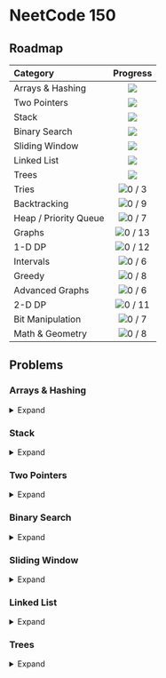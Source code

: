 # NeetCode 150

## Roadmap
| Category | Progress |
|:---------|:--------:|
| Arrays & Hashing | <picture><img src="https://img.shields.io/badge/9%20/%209-Solved-ffffff?style=flat&color=1f883d"></picture> |
| Two Pointers | <picture><img src="https://img.shields.io/badge/5%20/%205-Solved-ffffff?style=flat&color=1f883d"></picture> |
| Stack | <picture><img src="https://img.shields.io/badge/7%20/%207-Solved-ffffff?style=flat&color=1f883d"></picture> |
| Binary Search |  <picture><img src="https://img.shields.io/badge/7%20/%207-Solved-ffffff?style=flat&color=1f883d"></picture> |
| Sliding Window |  <picture><img src="https://img.shields.io/badge/6%20/%206-Solved-ffffff?style=flat&color=1f883d"></picture> |
| Linked List | <picture><img src="https://img.shields.io/badge/11%20/%2011-Solved-ffffff?style=flat&color=1f883d"></picture> |
| Trees | <picture><img src="https://img.shields.io/badge/13%20/%2015-Solved-ffffff?style=flat&color=ffffff"></picture> |
| Tries | ![0 / 3](https://img.shields.io/badge/0%20/%203-Solved-ffffff?style=flat&color=ffffff) |
| Backtracking | ![0 / 9](https://img.shields.io/badge/0%20/%209-Solved-ffffff?style=flat&color=ffffff) |
| Heap / Priority Queue | ![0 / 7](https://img.shields.io/badge/0%20/%207-Solved-ffffff?style=flat&color=ffffff) |
| Graphs | ![0 / 13](https://img.shields.io/badge/0%20/%2013-Solved-ffffff?style=flat&color=ffffff) |
| 1-D DP | ![0 / 12](https://img.shields.io/badge/0%20/%2012-Solved-ffffff?style=flat&color=ffffff) |
| Intervals | ![0 / 6](https://img.shields.io/badge/0%20/%206-Solved-ffffff?style=flat&color=ffffff) |
| Greedy | ![0 / 8](https://img.shields.io/badge/0%20/%208-Solved-ffffff?style=flat&color=ffffff) |
| Advanced Graphs | ![0 / 6](https://img.shields.io/badge/0%20/%206-Solved-ffffff?style=flat&color=ffffff) |
| 2-D DP | ![0 / 11](https://img.shields.io/badge/0%20/%2011-Solved-ffffff?style=flat&color=ffffff) |
| Bit Manipulation | ![0 / 7](https://img.shields.io/badge/0%20/%207-Solved-ffffff?style=flat&color=ffffff) |
| Math & Geometry | ![0 / 8](https://img.shields.io/badge/0%20/%208-Solved-ffffff?style=flat&color=ffffff) |

## Problems

### Arrays & Hashing
<details>
  <summary>Expand</summary>
  
  | Problem | Solution |
  |:--------|:--------:|
  | [Contains Duplicate](https://neetcode.io/problems/duplicate-integer) | [C++](https://github.com/delcanovega/NeetCode/blob/main/01_Arrays_and_Hashing/01_Contains_Duplicate/main.cpp) |
  | [Valid Anagram](https://neetcode.io/problems/is-anagram) | [C++](https://github.com/delcanovega/NeetCode/blob/main/01_Arrays_and_Hashing/02_Anagram/main.cpp) |
  | [Two Sum](https://neetcode.io/problems/two-integer-sum) | [C++](https://github.com/delcanovega/NeetCode/blob/main/01_Arrays_and_Hashing/03_Two_Sum/main.cpp) |
  | [Group Anagrams](https://neetcode.io/problems/anagram-groups) | [C++](https://github.com/delcanovega/NeetCode/blob/main/01_Arrays_and_Hashing/04_Group_Anagrams/main.cpp) |
  | [Top K Frequent Elements](https://neetcode.io/problems/top-k-elements-in-list) | [C++](https://github.com/delcanovega/NeetCode/blob/main/01_Arrays_and_Hashing/05_Top_K_Frequent_Elements/main.cpp) |
  | [Encode and Decode Strings](https://neetcode.io/problems/string-encode-and-decode) | [C++](https://github.com/delcanovega/NeetCode/blob/main/01_Arrays_and_Hashing/06_Encode_and_Decode_Strings/main.cpp) |
  | [Products of Array Except Self](https://neetcode.io/problems/products-of-array-discluding-self) | [C++](https://github.com/delcanovega/NeetCode/blob/main/01_Arrays_and_Hashing/07_Products_of_Array_Except_Self/main.cpp) |
  | [Valid Sudoku](https://neetcode.io/problems/valid-sudoku) | [C++](https://github.com/delcanovega/NeetCode/blob/main/01_Arrays_and_Hashing/08_Valid_Sudoku/main.cpp) |
  | [Longest Consecutive Sequence](https://neetcode.io/problems/longest-consecutive-sequence) | [C++](https://github.com/delcanovega/NeetCode/blob/main/01_Arrays_and_Hashing/09_Longest_Consecutive_Sequence/main.cpp) |
</details>

### Stack
<details>
  <summary>Expand</summary>
  
  | Problem | Solution |
  |:--------|:--------:|
  | [Valid Parentheses](https://neetcode.io/problems/validate-parentheses) | [C++](https://github.com/delcanovega/NeetCode/blob/main/02_Stack/01_Valid_Parentheses/main.cpp) |
  | [Minimum Stack](https://neetcode.io/problems/minimum-stack) | [C++](https://github.com/delcanovega/NeetCode/blob/main/02_Stack/02_Minimum_Stack/main.cpp) |
  | [Evaluate Reverse Polish Notation](https://neetcode.io/problems/evaluate-reverse-polish-notation) | [C++](https://github.com/delcanovega/NeetCode/blob/main/02_Stack/03_Evaluate_Reverse_Polish_Notation/main.cpp) |
  | [Generate Parentheses](https://neetcode.io/problems/generate-parentheses) | [C++](https://github.com/delcanovega/NeetCode/blob/main/02_Stack/04_Generate_Parentheses/main.cpp) |
  | [Daily Temperatures](https://neetcode.io/problems/daily-temperatures) | [C++](https://github.com/delcanovega/NeetCode/blob/main/02_Stack/05_Daily_Temperatures/main.cpp) |
  | [Car Fleet](https://neetcode.io/problems/car-fleet) | [C++](https://github.com/delcanovega/NeetCode/blob/main/02_Stack/06_Car_Fleet/main.cpp) |
  | [Largest Rectangle in Histogram](https://neetcode.io/problems/largest-rectangle-in-histogram) | [C++](https://github.com/delcanovega/NeetCode/blob/main/02_Stack/07_Largest_Rectangle_in_Histogram/main.cpp) |
</details>

### Two Pointers
<details>
  <summary>Expand</summary>
  
  | Problem | Solution |
  |:--------|:--------:|
  | [Valid Palindrome](https://neetcode.io/problems/is-palindrome) | [C++](https://github.com/delcanovega/NeetCode/blob/main/03_Two_Pointers/01_Valid_Palindrome/main.cpp) |
  | [Two Integer Sum II](https://neetcode.io/problems/two-integer-sum-ii) | [C++](https://github.com/delcanovega/NeetCode/blob/main/03_Two_Pointers/02_Two_Integer_Sum_II/main.cpp) |
  | [3Sum](https://neetcode.io/problems/three-integer-sum) | [C++](https://github.com/delcanovega/NeetCode/blob/main/03_Two_Pointers/03_3Sum/main.cpp) |
  | [Container With Most Water](https://neetcode.io/problems/max-water-container) | [C++](https://github.com/delcanovega/NeetCode/blob/main/03_Two_Pointers/04_Container_with_Most_Water/main.cpp) |
  | [Trapping Rain Water](https://neetcode.io/problems/trapping-rain-water) | [C++](https://github.com/delcanovega/NeetCode/blob/main/03_Two_Pointers/05_Trapping_Rain_Water/main.cpp) |
</details>

### Binary Search
<details>
  <summary>Expand</summary>
  
  | Problem | Solution |
  |:--------|:--------:|
  | [Binary Search](https://neetcode.io/problems/binary-search) | [C++](https://github.com/delcanovega/NeetCode/blob/main/04_Binary_Search/01_Binary_Search/main.cpp) |
  | [Search a 2D Matrix](https://neetcode.io/problems/search-2d-matrix) | [C++](https://github.com/delcanovega/NeetCode/blob/main/04_Binary_Search/02_Search_a_2D_Matrix/main.cpp) |
  | [Koko Eating Bananas](https://neetcode.io/problems/eating-bananas) | [C++](https://github.com/delcanovega/NeetCode/blob/main/04_Binary_Search/03_Koko_Eating_Bananas/main.cpp) |
  | [Find Minimum in Rotated Sorted Array](https://neetcode.io/problems/find-minimum-in-rotated-sorted-array) | [C++](https://github.com/delcanovega/NeetCode/blob/main/04_Binary_Search/04_Find_Minimum_in_Rotated_Sorted_Array/main.cpp) |
  | [Search in Rotated Sorted Array](https://neetcode.io/problems/find-target-in-rotated-sorted-array) | [C++](https://github.com/delcanovega/NeetCode/blob/main/04_Binary_Search/05_Search_in_Rotated_Sorted_Array/main.cpp) |
  | [Time Based Key-Value Store](https://neetcode.io/problems/time-based-key-value-store) | [C++](https://github.com/delcanovega/NeetCode/blob/main/04_Binary_Search/06_Time_Based_Key-Value_Store/main.cpp) |
  | [Median of Two Sorted Arrays](https://neetcode.io/problems/median-of-two-sorted-arrays) | [C++](https://github.com/delcanovega/NeetCode/blob/main/04_Binary_Search/07_Median_of_Two_Sorted_Arrays/main.cpp) |
</details>

### Sliding Window
<details>
  <summary>Expand</summary>
  
  | Problem | Solution |
  |:--------|:--------:|
  | [Best Time to Buy and Sell Stock](https://neetcode.io/problems/buy-and-sell-crypto) | [C++](https://github.com/delcanovega/NeetCode/blob/main/05_Sliding_Window/01_Best_Time_to_Buy_and_Sell_Stock/main.cpp) |
  | [Longest Substring Without Repeating Characters](https://neetcode.io/problems/longest-substring-without-duplicates) | [C++](https://github.com/delcanovega/NeetCode/blob/main/05_Sliding_Window/02_Longest_Substring_Without_Repeating_Characters/main.cpp) |
  | [Longest Repeating Character Replacement](https://neetcode.io/problems/longest-repeating-substring-with-replacement) | [C++](https://github.com/delcanovega/NeetCode/blob/main/05_Sliding_Window/03_Longest_Repeating_Character_Replacement/main.cpp) |
  | [Permutation in String](https://neetcode.io/problems/permutation-string) | [C++](https://github.com/delcanovega/NeetCode/blob/main/05_Sliding_Window/04_Permutation_in_String/main.cpp) |
  | [Minimum Window Substring](https://neetcode.io/problems/minimum-window-with-characters) | [C++](https://github.com/delcanovega/NeetCode/blob/main/05_Sliding_Window/05_Minimum_Window_Substring/main.cpp) |
  | [Sliding Window Maximum](https://neetcode.io/problems/sliding-window-maximum) | [C++](https://github.com/delcanovega/NeetCode/blob/main/05_Sliding_Window/06_Sliding_Window_Maximum/main.cpp) |
</details>

### Linked List
<details>
  <summary>Expand</summary>
  
  | Problem | Solution |
  |:--------|:--------:|
  | [Reverse Linked List](https://neetcode.io/problems/reverse-a-linked-list) | [C++](https://github.com/delcanovega/NeetCode/blob/main/06_Linked_List/01_Reverse_Linked_List/main.cpp) |
  | [Merge Two Sorted Linked Lists](https://neetcode.io/problems/merge-two-sorted-linked-lists) | [C++](https://github.com/delcanovega/NeetCode/blob/main/06_Linked_List/02_Merge_Two_Sorted_Linked_Lists/main.cpp) |
  | [Linked List Cycle Detection](https://neetcode.io/problems/linked-list-cycle-detection) | [C++](https://github.com/delcanovega/NeetCode/blob/main/06_Linked_List/03_Linked_List_Cycle_Detection/main.cpp) |
  | [Reorder Linked List](https://neetcode.io/problems/reorder-linked-list) | [C++](https://github.com/delcanovega/NeetCode/blob/main/06_Linked_List/04_Reorder_Linked_List/main.cpp) |
  | [Remove Node From End of Linked List](https://neetcode.io/problems/remove-node-from-end-of-linked-list) | [C++](https://github.com/delcanovega/NeetCode/blob/main/06_Linked_List/05_Remove_Node_From_End_of_Linked_List/main.cpp) |
  | [Copy Linked List with Random Pointer](https://neetcode.io/problems/copy-linked-list-with-random-pointer) | [C++](https://github.com/delcanovega/NeetCode/blob/main/06_Linked_List/06_Copy_Linked_List_with_Random_Pointer/main.cpp) |
  | [Add Two Numbers](https://neetcode.io/problems/add-two-numbers) | [C++](https://github.com/delcanovega/NeetCode/blob/main/06_Linked_List/07_Add_Two_Numbers/main.cpp) |
  | [Find the Duplicate Number](https://neetcode.io/problems/find-duplicate-integer) | [C++](https://github.com/delcanovega/NeetCode/blob/main/06_Linked_List/08_Find_the_Duplicate_Number/main.cpp) |
  | [LRU Cache](https://neetcode.io/problems/lru-cache) | [C++](https://github.com/delcanovega/NeetCode/blob/main/06_Linked_List/09_LRU_Cache/main.cpp) |
  | [Merge K Sorted Linked Lists](https://neetcode.io/problems/merge-k-sorted-linked-lists) | [C++](https://github.com/delcanovega/NeetCode/blob/main/06_Linked_List/10_Merge_K_Sorted_Linked_Lists/main.cpp) |
  | [Reverse Nodes in K-Group](https://neetcode.io/problems/reverse-nodes-in-k-group) | [C++](https://github.com/delcanovega/NeetCode/blob/main/06_Linked_List/11_Reverse_Nodes_in_K-Group/main.cpp) |
</details>

### Trees
<details>
  <summary>Expand</summary>
  
  | Problem | Solution |
  |:--------|:--------:|
  | [Invert Binary Tree](https://neetcode.io/problems/invert-a-binary-tree) | [C++](https://github.com/delcanovega/NeetCode/blob/main/07_Trees/01_Invert_Binary_Tree/main.cpp) |
  | [Maximum Depth of Binary Tree](https://neetcode.io/problems/depth-of-binary-tree) | [C++](https://github.com/delcanovega/NeetCode/blob/main/07_Trees/02_Maximum_Depth_of_Binary_Tree/main.cpp) |
  | [Diameter of Binary Tree](https://neetcode.io/problems/binary-tree-diameter) | [C++](https://github.com/delcanovega/NeetCode/blob/main/07_Trees/03_Diameter_of_Binary_Tree/main.cpp) |
  | [Balanced Binary Tree](https://neetcode.io/problems/balanced-binary-tree) | [C++](https://github.com/delcanovega/NeetCode/blob/main/07_Trees/04_Balanced_Binary_Tree/main.cpp) |
  | [Same Binary Tree](https://neetcode.io/problems/same-binary-tree) | [C++](https://github.com/delcanovega/NeetCode/blob/main/07_Trees/05_Same_Binary_Tree/main.cpp) |
  | [Subtree of Another Tree](https://neetcode.io/problems/subtree-of-a-binary-tree) | [C++](https://github.com/delcanovega/NeetCode/blob/main/07_Trees/06_Subtree_of_Another_Tree/main.cpp) |
  | [Lowest Common Ancestor in Binary Search Tree](https://neetcode.io/problems/lowest-common-ancestor-in-binary-search-tree) | [C++](https://github.com/delcanovega/NeetCode/blob/main/07_Trees/07_Lowest_Common_Ancestor_in_Binary_Search_Tree/main.cpp) |
  | [Binary Tree Level Order Traversal](https://neetcode.io/problems/level-order-traversal-of-binary-tree) | [C++](https://github.com/delcanovega/NeetCode/blob/main/07_Trees/08_Binary_Tree_Level_Order_Traversal/main.cpp) |
  | [Binary Tree Right Side View](https://neetcode.io/problems/binary-tree-right-side-view) | [C++](https://github.com/delcanovega/NeetCode/blob/main/07_Trees/09_Binary_Tree_Right_Side_View/main.cpp) |
  | [Count Good Nodes in Binary Tree](https://neetcode.io/problems/count-good-nodes-in-binary-tree) | [C++](https://github.com/delcanovega/NeetCode/blob/main/07_Trees/10_Count_Good_Nodes_in_Binary_Tree/main.cpp) |
  | [Valid Binary Search Tree](https://neetcode.io/problems/valid-binary-search-tree) | [C++](https://github.com/delcanovega/NeetCode/blob/main/07_Trees/11_Valid_Binary_Search_Tree/main.cpp) |
  | [Kth Smallest Integer in BST](https://neetcode.io/problems/kth-smallest-integer-in-bst) | [C++](https://github.com/delcanovega/NeetCode/blob/main/07_Trees/12_Kth_Smallest_Integer_in_BST/main.cpp) |
  | [Construct Binary Tree from Preorder and Inorder Traversal](https://neetcode.io/problems/binary-tree-from-preorder-and-inorder-traversal) | [C++](https://github.com/delcanovega/NeetCode/blob/main/07_Trees/13_Construct_Binary_Tree_from_Preorder_and_Inorder_Traversal/main.cpp) |
</details>
